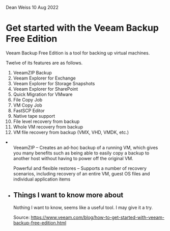 Dean Weiss
10 Aug 2022

# Get started with the Veeam Backup Free Edition

Veeam Backup Free Edition is a tool for backing up virtual machines.

Twelve of its features are as follows.
<ol>
<li> VeeamZIP Backup </li>
<li> Veeam Explorer for Exchange </li>
<li> Veeam Explorer for Storage Snapshots </li>
<li> Veeam Explorer for SharePoint </li>
<li> Quick Migration for VMware </li>
<li> File Copy Job </li>
<li> VM Copy Job </li>
<li> FastSCP Editor </li>
<li> Native tape support </li>
<li> File level recovery from backup </li>
<li> Whole VM recovery from backup </li>
<li> VM file recovery from backup (VMX, VHD, VMDK, etc.) </li>
</ol>

<li>
<ul> VeeamZIP – Creates an ad-hoc backup of a running VM, which gives you many benefits such as being able to easily copy a backup to another host without having to power off the original VM. </ul>
<ul> Powerful and flexible restores – Supports a number of recovery scenarios, including recovery of an entire VM, guest OS files and individual application items </ul>
<ul Quick Migration (VMware) – Migrates a live VM between hosts or datastores with minimal downtime and without requiring clusters, shared storage, or even VMware vMotion or Storage vMotion </ul>
<li>



## Things I want to know more about
Nothing I want to know, seems like a useful tool. I may give it a try.



Source: https://www.veeam.com/blog/how-to-get-started-with-veeam-backup-free-edition.html
